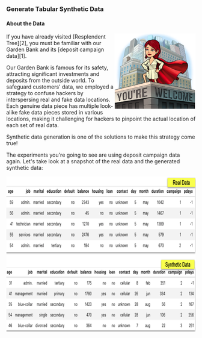 ### Generate Tabular Synthetic Data

#### About the Data

<p>
<img align="right" src="https://github.com/lady-h-world/My_Garden/blob/main/images/lady_heart_manga/safe_bank.png" width="216" height="202" />
If you have already visited [Resplendent Tree][2], you must be familiar with our Garden Bank and its [deposit campaign data][1].

Our Garden Bank is famous for its safety, attracting significant investments and deposits from the outside world. To safeguard customers' data, we employed a strategy to confuse hackers by interspersing real and fake data locations. Each genuine data piece has multiple look-alike fake data pieces stored in various locations, making it challenging for hackers to pinpoint the actual location of each set of real data.

Synthetic data generation is one of the solutions to make this strategy come true!
</p>

The experiments you're going to see are using deposit campaign data again. Let's take look at a snapshot of the real data and the generated synthetic data:

<img src="https://github.com/lady-h-world/My_Garden/blob/main/images/Secret_Guest_images/real_vs_syn.png" width="1031" height="413" />






[1]:https://github.com/lady-h-world/My_Garden/blob/main/reading_pages/Resplendent_Tree/corr1.md#about-the-data
[2]:https://github.com/lady-h-world/My_Garden/blob/main/reading_pages/Resplendent_Tree/about_resplendent_tree.md
